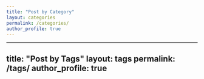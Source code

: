 ```yaml
---
title: "Post by Category"
layout: categories
permalink: /categories/
author_profile: true
---
```


---
title: "Post by Tags"
layout: tags
permalink: /tags/
author_profile: true
---
